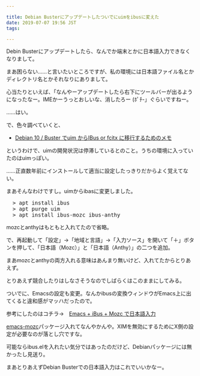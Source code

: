 ```yaml
---

title: Debian Busterにアップデートしたついでにuimをibusに変えた
date: 2019-07-07 19:56 JST
tags: 

---
```


Debin Busterにアップデートしたら、なんでか端末とかに日本語入力できなくなりまして。

まあ困らない……と言いたいところですが、私の環境には日本語ファイル名とかディレクトリ名とかそれなりにありまして。

心当たりといえば、「なんやーアップデートしたら右下にツールバーが出るようになったなー。IMEかーうっとおしいな、消したろー (ﾎﾟﾁ-」ぐらいですねー。

……はい。

で、色々調べていくと、
<ul><li><a href="https://wiki.debian.org/JapaneseEnvironment/IbusSupportforBuster" title="Debian 10 / Buster でuim からIBus or fcitx に移行するためのメモ" target="_blank">Debian 10 / Buster でuim からIBus or fcitx に移行するためのメモ</a></li></ul>
というわけで、uimの開発状況は停滞しているとのこと。うちの環境に入っていたのはuimっぽい。

……正直数年前にインストールして適当に設定したっきりだからよく覚えてない。

まあそんなわけですし。uimからibasに変更しました。

<pre>
  > apt install ibus
  > apt purge uim
  > apt install ibus-mozc ibus-anthy
</pre>

mozcとanthyはもともと入れてたので省略。

で、再起動して「設定」→「地域と言語」→「入力ソース」を開いて「＋」ボタンを押して、「日本語（Mozc）」と「日本語（Anthy）」の二つを追加。

まあmozcとanthyの両方入れる意味はあんまり無いけど、入れてたからとりあえず。

とりあえず競合したりはしなさそうなのでしばらくはこのままにしてみる。

ついでに、Emacsの設定も変更。なんかibusの変換ウィンドウがEmacs上に出てくると違和感がマッハだったので。

参考にしたのはコチラ→　<a href="https://skalldan.wordpress.com/2012/05/11/emacs-ibus-mozc-%E3%81%A7%E6%97%A5%E6%9C%AC%E8%AA%9E%E5%85%A5%E5%8A%9B/" title="Emacs + iBus + Mozc で日本語入力" target="_blank">Emacs + iBus + Mozc で日本語入力</a>

<a href="https://packages.debian.org/ja/buster/emacs-mozc" title="emacs-mozc" target="_blank">emacs-mozc</a>パッケージ入れてなんやかんや。XIMを無効にするためにX側の設定が必要なのが落とし穴ですな。

可能ならibus.elを入れたい気分ではあったのだけど、Debianパッケージには無かったし見送り。

まあとりあえずDebian Busterでの日本語入力はこれでいいかなー。
